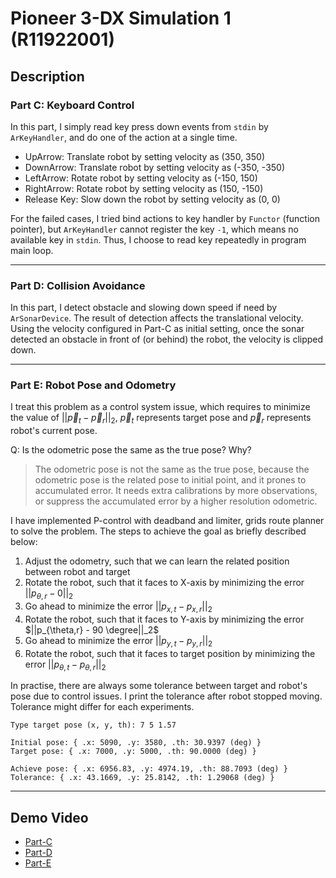 # Pioneer 3-DX Simulation 1 (R11922001)

## Description

### Part C: Keyboard Control

In this part, I simply read key press down events from `stdin` by `ArKeyHandler`, and do one of the action at a single time.

- UpArrow: Translate robot by setting velocity as (350, 350)
- DownArrow: Translate robot by setting velocity as (-350, -350)
- LeftArrow: Rotate robot by setting velocity as (-150, 150)
- RightArrow: Rotate robot by setting velocity as (150, -150)
- Release Key: Slow down the robot by setting velocity as (0, 0)

For the failed cases, I tried bind actions to key handler by `Functor` (function pointer), but `ArKeyHandler` cannot register the key `-1`, which means no available key in `stdin`. Thus, I choose to read key repeatedly in program main loop.

---

### Part D: Collision Avoidance

In this part, I detect obstacle and slowing down speed if need by `ArSonarDevice`. The result of detection affects the translational velocity. Using the velocity configured in Part-C as initial setting, once the sonar detected an obstacle in front of (or behind) the robot, the velocity is clipped down.

---

### Part E: Robot Pose and Odometry

I treat this problem as a control system issue, which requires to minimize the value of $||\vec{p}_t - \vec{p}_r||_2$, $\vec{p}_t$ represents target pose and $\vec{p}_r$ represents robot's current pose.

Q: Is the odometric pose the same as the true pose? Why?
> The odometric pose is not the same as the true pose, because the odometric pose is the related pose to initial point, and it prones to accumulated error. It needs extra calibrations by more observations, or suppress the accumulated error by a higher resolution odometric.

I have implemented P-control with deadband and limiter, grids route planner to solve the problem. The steps to achieve the goal as briefly described below:

1. Adjust the odometry, such that we can learn the related position between robot and target
2. Rotate the robot, such that it faces to X-axis by minimizing the error $||p_{\theta,r} - 0||_2$
3. Go ahead to minimize the error $||p_{x,t} - p_{x,r}||_2$
4. Rotate the robot, such that it faces to Y-axis by minimizing the error $||p_{\theta,r} - 90 \degree||_2$
5. Go ahead to minimize the error $||p_{y,t} - p_{y,r}||_2$
6. Rotate the robot, such that it faces to target position by minimizing the error $||p_{\theta,t} - p_{\theta,r}||_2$

In practise, there are always some tolerance between target and robot's pose due to control issues. I print the tolerance after robot stopped moving. Tolerance might differ for each experiments.

```plain
Type target pose (x, y, th): 7 5 1.57

Initial pose: { .x: 5090, .y: 3580, .th: 30.9397 (deg) }
Target pose: { .x: 7000, .y: 5000, .th: 90.0000 (deg) }

Achieve pose: { .x: 6956.83, .y: 4974.19, .th: 88.7093 (deg) }
Tolerance: { .x: 43.1669, .y: 25.8142, .th: 1.29068 (deg) }
```

---

## Demo Video

- [Part-C](https://drive.google.com/file/d/1bm51SoW73ieSob_6-JM0rcFFrWIuFm-O/view?usp=sharing)
- [Part-D](https://drive.google.com/file/d/19IAufmQN-TTqiO4HKC4qFU1tYHsrLBUO/view?usp=sharing)
- [Part-E](https://drive.google.com/file/d/1Ei65CbHHp4wj69WaJnWB7cGCCFDWB2sI/view?usp=sharing)
